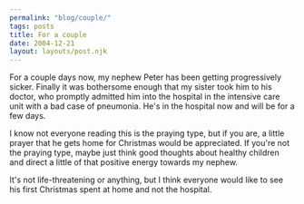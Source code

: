 ```yaml
---
permalink: "blog/couple/"
tags: posts
title: For a couple
date: 2004-12-21
layout: layouts/post.njk
---
```


For a couple days now, my nephew Peter has been getting progressively sicker. Finally it was bothersome enough that my sister took him to his doctor, who promptly admitted him into the hospital in the intensive care unit with a bad case of pneumonia. He's in the hospital now and will be for a few days.

I know not everyone reading this is the praying type, but if you are, a little prayer that he gets home for Christmas would be appreciated. If you're not the praying type, maybe just think good thoughts about healthy children and direct a little of that positive energy towards my nephew. 

It's not life-threatening or anything, but I think everyone would like to see his first Christmas spent at home and not the hospital.
